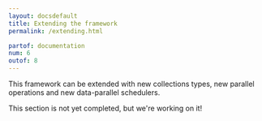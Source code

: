 ```yaml
---
layout: docsdefault
title: Extending the framework
permalink: /extending.html

partof: documentation
num: 6
outof: 8
---
```




This framework can be extended with new collections types,
new parallel operations and new data-parallel schedulers.

This section is not yet completed, but we're working on it!
